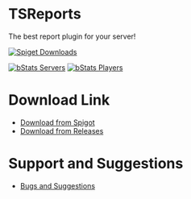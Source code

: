 # TSReports

The best report plugin for your server!

[![Spiget Downloads](https://img.shields.io/spiget/downloads/)]("https://www.spigotmc.org/resources/")

[![bStats Servers](https://img.shields.io/bstats/servers/19921?label=Bungee%20Servers)](https://bstats.org/plugin/bukkit/TSReports/19921)
[![bStats Players](https://img.shields.io/bstats/players/19921?label=Bungee%20Players)](https://bstats.org/plugin/bukkit/TSReports/19921)

# Download Link

* [Download from Spigot]("https://www.spigotmc.org/resources/")
* [Download from Releases]("https://github.com/TDSTOS/TSReports/releases")

# Support and Suggestions

* [Bugs and Suggestions]("https://github.com/TDSTOS/TSReports/issues")
